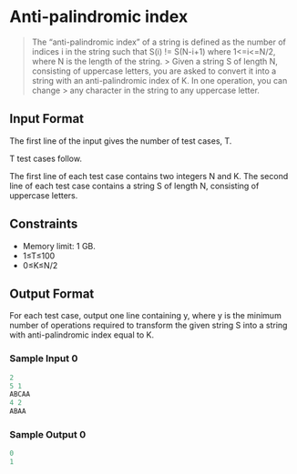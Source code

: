 # Anti-palindromic index

> The “anti-palindromic index” of a string is defined as the number of indices i in the string such that S(i) != S(N-i+1) where 1<=i<=N/2, where N is the length of the string. > Given a string S of length N, consisting of uppercase letters, you are asked to convert it into a string with an anti-palindromic index of K. In one operation, you can change > any character in the string to any uppercase letter.

## Input Format

The first line of the input gives the number of test cases, T.

T test cases follow.

The first line of each test case contains two integers N and K.
The second line of each test case contains a string S of length N, consisting of uppercase letters.

## Constraints

- Memory limit: 1 GB.
- 1≤T≤100
- 0≤K≤N/2

## Output Format

For each test case, output one line containing y, where y is the minimum number of operations required to transform the given string S into a string with anti-palindromic index equal to K.

### Sample Input 0
```cpp
2
5 1
ABCAA
4 2
ABAA
```

### Sample Output 0
```cpp
0
1
```
